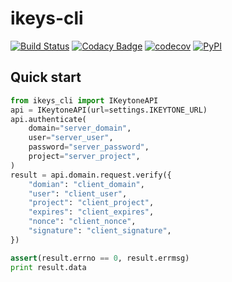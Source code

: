 # ikeys-cli
[![Build Status](https://travis-ci.org/MrLYC/ikeys-cli.svg?branch=master)](https://travis-ci.org/MrLYC/ikeys-cli)
[![Codacy Badge](https://api.codacy.com/project/badge/Grade/a60c4c155da142a7beea2d454495f347)](https://www.codacy.com/app/imyikong/ikeys-cli?utm_source=github.com&utm_medium=referral&utm_content=MrLYC/ikeys-cli&utm_campaign=badger)
[![codecov](https://codecov.io/gh/MrLYC/ikeys-cli/branch/master/graph/badge.svg)](https://codecov.io/gh/MrLYC/ikeys-cli)
[![PyPI](https://img.shields.io/pypi/pyversions/ikeys-cli.svg)](https://pypi.python.org/pypi/ikeys-cli)

## Quick start

```python
from ikeys_cli import IKeytoneAPI
api = IKeytoneAPI(url=settings.IKEYTONE_URL)
api.authenticate(
    domain="server_domain",
    user="server_user",
    password="server_password",
    project="server_project",
)
result = api.domain.request.verify({
    "domian": "client_domain",
    "user": "client_user",
    "project": "client_project",
    "expires": "client_expires",
    "nonce": "client_nonce",
    "signature": "client_signature",
})

assert(result.errno == 0, result.errmsg)
print result.data
```
